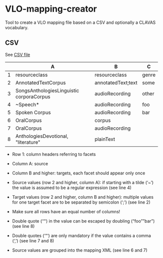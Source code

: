 # VLO-mapping-creator
Tool to create a VLO mapping file based on a CSV and optionally a CLAVAS vocabulary.

## CSV

See [CSV file](src/test/resources/resourceclass-full.csv)

|   | A                                        | B                  | C     |
| - | ---------------------------------------- | ------------------ | ----- |
| 1 | resourceclass                            | resourceclass      | genre |
| 2 | AnnotatedTextCorpus                      | annotatedText;text | some  |
| 3 | SongsAnthologiesLinguistic corporaCorpus | audioRecording     | other |
| 4 | ~Speech*                                 | audioRecording     | foo   |
| 5 | Spoken Corpus                            | audioRecording     | bar   |
| 6 | OralCorpus                               | corpus             |       |
| 7 | OralCorpus                               | audioRecording     |       |
| 8 | AnthologiesDevotional, "literature"      | plainText          |       |

- Row 1: column headers referring to facets
- Column A: source
- Column B and higher: targets, each facet should appear only once
- Source values (row 2 and higher, column A): if starting with a tilde (‘~’) the value is assumed to be a regular expression (see line 4)
- Target values (row 2 and higher, column B and higher): multiple values for one target facet are to be separated by semicolon (‘;’) (see line 2)

- Make sure all rows have an equal number of columns!
- Double quote (‘“‘) in the value can be escaped by doubling (“foo””bar”) (see line 8)
- Double quotes (‘“‘) are only mandatory if the value contains a comma (‘,’) (see line 7 and 8)

- Source values are grouped into the mapping XML (see line 6 and 7)

